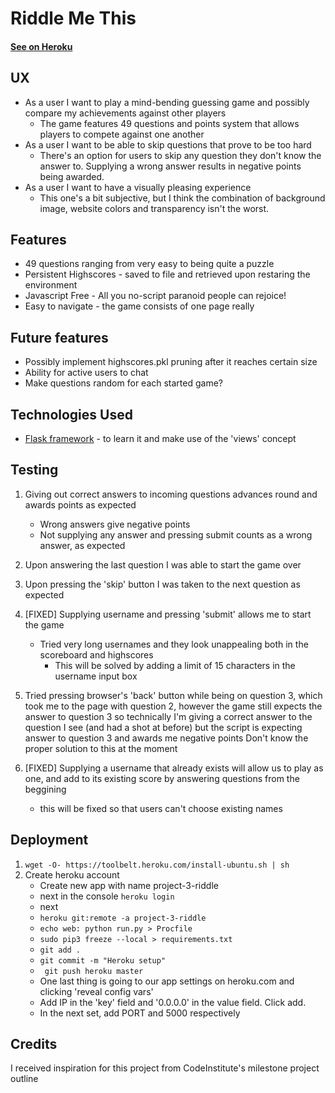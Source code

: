# Riddle Me This

#### [See on Heroku](https://project-3-riddle.herokuapp.com/)

## UX

- As a user I want to play a mind-bending guessing game and possibly compare my achievements against other players
    - The game features 49 questions and points system that allows players to compete against one another
- As a user I want to be able to skip questions that prove to be too hard
    - There's an option for users to skip any question they don't know the answer to. Supplying a wrong answer results in negative points being awarded.
- As a user I want to have a visually pleasing experience
    - This one's a bit subjective, but I think the combination of background image, website colors and transparency isn't the worst.


## Features

- 49 questions ranging from very easy to being quite a puzzle
- Persistent Highscores - saved to file and retrieved upon restaring the environment
- Javascript Free - All you no-script paranoid people can rejoice!
- Easy to navigate - the game consists of one page really

## Future features

- Possibly implement highscores.pkl pruning after it reaches certain size
- Ability for active users to chat
- Make questions random for each started game?

## Technologies Used

- [Flask framework](http://flask.pocoo.org/) - to learn it and make use of the 'views' concept

## Testing

1. Giving out correct answers to incoming questions advances round and awards points as expected
    - Wrong answers give negative points
    - Not supplying any answer and pressing submit counts as a wrong answer, as expected

2. Upon answering the last question I was able to start the game over
3. Upon pressing the 'skip' button I was taken to the next question as expected
4. [FIXED] Supplying username and pressing 'submit' allows me to start the game
    - Tried very long usernames and they look unappealing both in the scoreboard and highscores
        - This will be solved by adding a limit of 15 characters in the username input box 
5. Tried pressing browser's 'back' button while being on question 3, which took me to the page with question 2, however the game still expects the answer to question 3
    so technically I'm giving a correct answer to the question I see (and had a shot at before) but the script is expecting answer to question 3 and awards me negative points
    Don't know the proper solution to this at the moment
6. [FIXED] Supplying a username that already exists will allow us to play as one, and add to its existing score by answering questions from the beggining
    - this will be fixed so that users can't choose existing names

## Deployment

1. ```wget -O- https://toolbelt.heroku.com/install-ubuntu.sh | sh```
2. Create heroku account
    - Create new app with name project-3-riddle
    - next in the console
     ```heroku login ```
    - next
    - ``` heroku git:remote -a project-3-riddle ```
    - ``` echo web: python run.py > Procfile ```
    - ```sudo pip3 freeze --local > requirements.txt```
    - ```git add .```
    - ```git commit -m "Heroku setup" ```
    - ``` git push heroku master```
    - One last thing is going to our app settings on heroku.com and clicking 'reveal config vars'
    - Add IP in the 'key' field and '0.0.0.0' in the value field. Click add.
    - In the next set, add PORT and 5000 respectively

## Credits

I received inspiration for this project from CodeInstitute's milestone project outline
